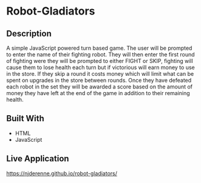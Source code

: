 # Robot-Gladiators

## Description

A simple JavaScript powered turn based game. The user will be prompted to enter the name of their fighting robot. They will then enter the first round of fighting were they will be prompted to either FIGHT or SKIP, fighting will cause them to lose health each turn but if victorious will earn money to use in the store. If they skip a round it costs money which will limit what can be spent on upgrades in the store between rounds. Once they have defeated each robot in the set they will be awarded a score based on the amount of money they have left at the end of the game in addition to their remaining health.

## Built With

* HTML
* JavaScript

## Live Application

https://njderenne.github.io/robot-gladiators/
